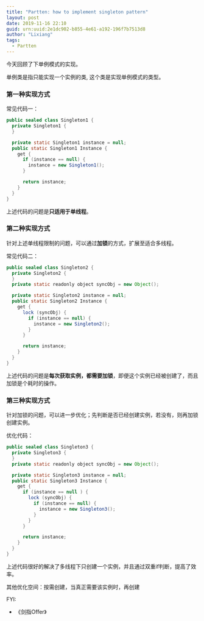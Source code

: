 ```yaml
---
title: "Partten: how to implement singleton pattern"
layout: post
date: 2019-11-16 22:10
guid: urn:uuid:2e1dc902-b855-4e61-a192-196f7b7513d8
author: "Lixiang"
tags:
  - Partten
---
```


今天回顾了下单例模式的实现。

单例类是指只能实现一个实例的类, 这个类是实现单例模式的类型。

### 第一种实现方式

常见代码一：

```java
public sealed class Singleton1 {
  private Singleton1 {
  }

  private static Singleton1 instance = null;
  public static Singleton1 Instance {
    get {
      if (instance == null) {
        instance = new Singleton1();
      }

      return instance;
    }
  }
}
```

上述代码的问题是**只适用于单线程**。

### 第二种实现方式

针对上述单线程限制的问题，可以通过**加锁**的方式，扩展至适合多线程。

常见代码二：

```java
public sealed class Singleton2 {
  private Singleton2 {
  }
  private static readonly object syncObj = new Object();

  private static Singleton2 instance = null;
  public static Singleton2 Instance {
    get {
      lock (syncObj) {
        if (instance == null) {
          instance = new Singleton2();
        }
      }

      return instance;
    }
  }
}
```

上述代码的问题是**每次获取实例，都需要加锁**，即便这个实例已经被创建了，而且加锁是个耗时的操作。

### 第三种实现方式

针对加锁的问题，可以进一步优化；先判断是否已经创建实例，若没有，则再加锁创建实例。

优化代码：


```java
public sealed class Singleton3 {
  private Singleton3 {
  }
  private static readonly object syncObj = new Object();

  private static Singleton3 instance = null;
  public static Singleton3 Instance {
    get {
      if (instance == null ) {
        lock (syncObj) {
          if (instance == null) {
            instance = new Singleton3();
          }
        }
      }

      return instance;
    }
  }
}
```

上述代码很好的解决了多线程下只创建一个实例，并且通过双重if判断，提高了效率。

其他优化空间：按需创建，当真正需要该实例时，再创建

FYI:

- 《剑指Offer》
